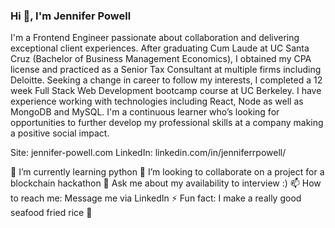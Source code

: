 ### Hi 👋, I'm Jennifer Powell

I'm a Frontend Engineer passionate about collaboration and delivering exceptional client experiences. After graduating Cum Laude at UC Santa Cruz (Bachelor of Business Management Economics), I obtained my CPA license and practiced as a Senior Tax Consultant at multiple firms including Deloitte. Seeking a change in career to follow my interests, I completed a 12 week Full Stack Web Development bootcamp course at UC Berkeley. I have experience working with technologies including React, Node as well as MongoDB and MySQL. I'm a continuous learner who’s looking for opportunities to further develop my professional skills at a company making a positive social impact.

Site: jennifer-powell.com
LinkedIn: linkedin.com/in/jenniferrpowell/

🌱 I’m currently learning python
👯 I’m looking to collaborate on a project for a blockchain hackathon
💬 Ask me about my availability to interview :) 
📫 How to reach me: Message me via LinkedIn
⚡ Fun fact: I make a really good seafood fried rice 🍚

<!--
**jerpowel321/jerpowel321** is a ✨ _special_ ✨ repository because its `README.md` (this file) appears on your GitHub profile.

Here are some ideas to get you started:

- 🔭 I’m currently working on ...
- 🌱 I’m currently learning ...
- 👯 I’m looking to collaborate on ...
- 🤔 I’m looking for help with ...
- 💬 Ask me about ...
- 📫 How to reach me: ...
- 😄 Pronouns: ...
- ⚡ Fun fact: ...
-->
